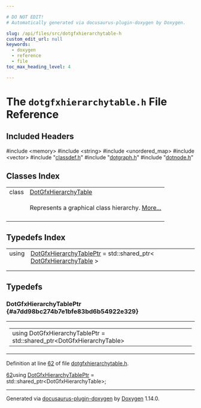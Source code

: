 ```yaml
---

# DO NOT EDIT!
# Automatically generated via docusaurus-plugin-doxygen by Doxygen.

slug: /api/files/src/dotgfxhierarchytable-h
custom_edit_url: null
keywords:
  - doxygen
  - reference
  - file
toc_max_heading_level: 4

---
```


<div class="doxyPage">

# The `dotgfxhierarchytable.h` File Reference



## Included Headers

<div class="doxyIncludesList">#include &lt;memory&gt;
#include &lt;string&gt;
#include &lt;unordered_map&gt;
#include &lt;vector&gt;
#include "<a href="/web-doxygen/docs/api/files/src/classdef-h">classdef.h</a>"
#include "<a href="/web-doxygen/docs/api/files/src/dotgraph-h">dotgraph.h</a>"
#include "<a href="/web-doxygen/docs/api/files/src/dotnode-h">dotnode.h</a>"
</div>

## Classes Index

<table class="doxyMembersIndex">

<tr class="doxyMemberIndexItem">
<td class="doxyMemberIndexItemType" align="left" valign="top">class</td>
<td class="doxyMemberIndexItemName" align="left" valign="top"><a href="/web-doxygen/docs/api/classes/dotgfxhierarchytable">DotGfxHierarchyTable</a></td>
</tr>
<tr class="doxyMemberIndexDescription">
<td class="doxyMemberIndexDescriptionLeft"></td>
<td class="doxyMemberIndexDescriptionRight">
<p>Represents a graphical class hierarchy. <a href="/web-doxygen/docs/api/classes/dotgfxhierarchytable/#details">More...</a></p>
</td>
</tr>
<tr class="doxyMemberIndexSeparator">
<td class="doxyMemberIndexSeparator" colspan="2"></td>
</tr>

</table>

## Typedefs Index

<table class="doxyMembersIndex">

<tr class="doxyMemberIndexItem">
<td class="doxyMemberIndexItemType" align="left" valign="top">using</td>
<td class="doxyMemberIndexItemName" align="left" valign="top"><a href="#a7dd98bc274b7e1bfe83bd6b54922e329">DotGfxHierarchyTablePtr</a> = std::shared_ptr&lt; <a href="/web-doxygen/docs/api/classes/dotgfxhierarchytable">DotGfxHierarchyTable</a> &gt;</td>
</tr>
<tr class="doxyMemberIndexDescription">
<td class="doxyMemberIndexDescriptionLeft"></td>
<td class="doxyMemberIndexDescriptionRight">
</td>
</tr>
<tr class="doxyMemberIndexSeparator">
<td class="doxyMemberIndexSeparator" colspan="2"></td>
</tr>

</table>


<div class="doxySectionDef">

## Typedefs

### DotGfxHierarchyTablePtr {#a7dd98bc274b7e1bfe83bd6b54922e329}

<div class="doxyMemberItem">
<div class="doxyMemberProto">
<table class="doxyMemberLabels">
<tr class="doxyMemberLabels">
<td class="doxyMemberLabelsLeft">
<table class="doxyMemberName">
<tr>
<td class="doxyMemberName">using DotGfxHierarchyTablePtr =  std::shared_ptr&lt;DotGfxHierarchyTable&gt;</td>
</tr>
</table>
</td>
</tr>
</table>
</div>
<div class="doxyMemberDoc">


<p>Definition at line <a href="#l00062">62</a> of file <a href="/web-doxygen/docs/api/files/src/dotgfxhierarchytable-h">dotgfxhierarchytable.h</a>.</p>

<div class="doxyProgramListing">

<div class="doxyCodeLine"><span class="doxyLineNumber"><a href="#a7dd98bc274b7e1bfe83bd6b54922e329">62</a></span><span class="doxyLineContent"><span class="doxyHighlightKeyword">using </span><span class="doxyHighlight"><a href="#a7dd98bc274b7e1bfe83bd6b54922e329">DotGfxHierarchyTablePtr</a> = std::shared_ptr&lt;DotGfxHierarchyTable&gt;;</span></span></div>

</div>

</div>
</div>

</div>

<hr/>

<p class="doxyGeneratedBy">Generated via <a href="https://github.com/xpack/docusaurus-plugin-doxygen">docusaurus-plugin-doxygen</a> by <a href="https://www.doxygen.nl">Doxygen</a> 1.14.0.</p>

</div>
